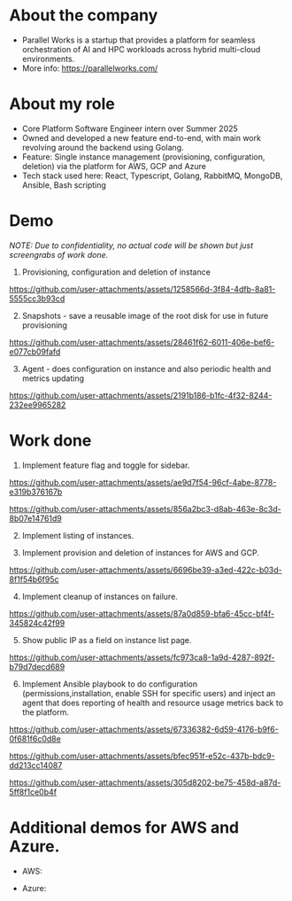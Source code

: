 # About the company
- Parallel Works is a startup that provides a platform for seamless orchestration of AI and HPC workloads across hybrid multi-cloud environments.
- More info: https://parallelworks.com/

# About my role
- Core Platform Software Engineer intern over Summer 2025
- Owned and developed a new feature end-to-end, with main work revolving around the backend using Golang.
- Feature: Single instance management (provisioning, configuration, deletion) via the platform for AWS, GCP and Azure
- Tech stack used here: React, Typescript, Golang, RabbitMQ, MongoDB, Ansible, Bash scripting

# Demo
*NOTE: Due to confidentiality, no actual code will be shown but just screengrabs of work done.*
1. Provisioning, configuration and deletion of instance

https://github.com/user-attachments/assets/1258566d-3f84-4dfb-8a81-5555cc3b93cd

2. Snapshots - save a reusable image of the root disk for use in future provisioning

https://github.com/user-attachments/assets/28461f62-6011-406e-bef6-e077cb09fafd

3. Agent - does configuration on instance and also periodic health and metrics updating

https://github.com/user-attachments/assets/2191b186-b1fc-4f32-8244-232ee9965282

# Work done
1. Implement feature flag and toggle for sidebar.

https://github.com/user-attachments/assets/ae9d7f54-96cf-4abe-8778-e319b376167b

https://github.com/user-attachments/assets/856a2bc3-d8ab-463e-8c3d-8b07e14761d9

2. Implement listing of instances.



3. Implement provision and deletion of instances for AWS and GCP.

https://github.com/user-attachments/assets/6696be39-a3ed-422c-b03d-8f1f54b6f95c

4. Implement cleanup of instances on failure.

https://github.com/user-attachments/assets/87a0d859-bfa6-45cc-bf4f-345824c42f99

5. Show public IP as a field on instance list page.

https://github.com/user-attachments/assets/fc973ca8-1a9d-4287-892f-b79d7decd689

6. Implement Ansible playbook to do configuration (permissions,installation, enable SSH for specific users) and inject an agent that does reporting of health and resource usage metrics back to the platform.

https://github.com/user-attachments/assets/67336382-6d59-4176-b9f6-0f681f6c0d8e

https://github.com/user-attachments/assets/bfec951f-e52c-437b-bdc9-dd213cc14087

https://github.com/user-attachments/assets/305d8202-be75-458d-a87d-5ff8f1ce0b4f

# Additional demos for AWS and Azure.
- AWS: 

- Azure:
